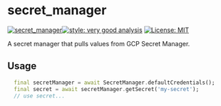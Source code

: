 # secret_manager

[![secret_manager](https://github.com/Morel-Tech/secret_manager/actions/workflows/gcp_secret_manager_verify_and_test.yaml/badge.svg?branch=main&event=push)](https://github.com/Morel-Tech/secret_manager/actions/workflows/gcp_secret_manager_verify_and_test.yaml)[![style: very good analysis][very_good_analysis_badge]][very_good_analysis_link]
[![License: MIT][license_badge]][license_link]

A secret manager that pulls values from GCP Secret Manager.

## Usage

```dart
  final secretManager = await SecretManager.defaultCredentials();
  final secret = await secretManager.getSecret('my-secret');
  // use secret...
```

[license_badge]: https://img.shields.io/badge/license-MIT-blue.svg
[license_link]: https://opensource.org/licenses/MIT
[very_good_analysis_badge]: https://img.shields.io/badge/style-very_good_analysis-B22C89.svg
[very_good_analysis_link]: https://pub.dev/packages/very_good_analysis
